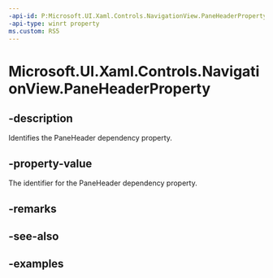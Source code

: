 ```yaml
---
-api-id: P:Microsoft.UI.Xaml.Controls.NavigationView.PaneHeaderProperty
-api-type: winrt property
ms.custom: RS5
---
```

<!-- Property syntax.
public DependencyProperty PaneHeaderProperty { get; }
-->

# Microsoft.UI.Xaml.Controls.NavigationView.PaneHeaderProperty


## -description

Identifies the PaneHeader dependency property.


## -property-value

The identifier for the PaneHeader dependency property.


## -remarks


## -see-also


## -examples


